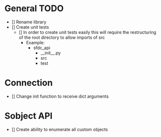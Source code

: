 # General TODO
- [] Rename library
- [] Create unit tests
    - [] In order to create unit tests easily this will require the restructuring of the root directory to allow imports
    of src
        - Example:
            - sfdc_api
                - \_\_init__.py
                - src
                - test
# Connection
- [] Change init function to receive dict arguments


# Sobject API
- [] Create ability to enumerate all custom objects

